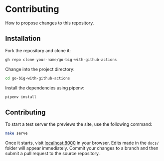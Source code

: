 # Contributing

How to propose changes to this repository.

## Installation

Fork the repository and clone it:

```bash
gh repo clone your-name/go-big-with-github-actions
```

Change into the project directory:

```bash
cd go-big-with-github-actions
```

Install the dependencies using pipenv:

```bash
pipenv install
```

## Contributing

To start a test server the previews the site, use the following command:

```bash
make serve
```

Once it starts, visit [localhost:8000](http://localhost:8000) in your browser. Edits made in the `docs/` folder will appear immediately. Commit your changes to a branch and then submit a pull request to the source repository.
